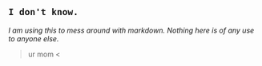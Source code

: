 `I don't know.`
---------------
*I am using this to mess around with markdown. Nothing here is of any use to anyone else.*
> ur mom <
